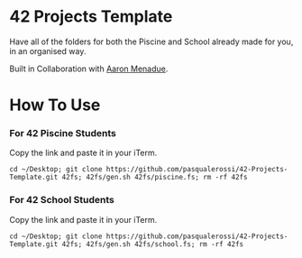 # 42 Projects Template

Have all of the folders for both the Piscine and School already made for you, in an organised way. 

Built in Collaboration with [Aaron Menadue](https://github.com/IsCoffeeTho).
# How To Use

### For 42 Piscine Students

Copy the link and paste it in your iTerm.

```
cd ~/Desktop; git clone https://github.com/pasqualerossi/42-Projects-Template.git 42fs; 42fs/gen.sh 42fs/piscine.fs; rm -rf 42fs
```

### For 42 School Students

Copy the link and paste it in your iTerm.

```
cd ~/Desktop; git clone https://github.com/pasqualerossi/42-Projects-Template.git 42fs; 42fs/gen.sh 42fs/school.fs; rm -rf 42fs
```
